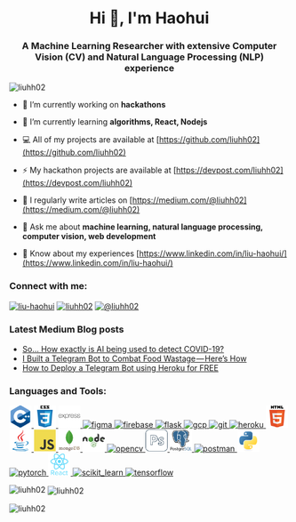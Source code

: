 <h1 align="center">Hi 👋, I'm Haohui</h1>
<h3 align="center">A Machine Learning Researcher with extensive Computer Vision (CV) and Natural Language Processing (NLP) experience</h3>
<p align="left"> <img src="https://komarev.com/ghpvc/?username=liuhh02&label=Profile%20views&color=3fd4ca&style=flat-square" alt="liuhh02" /> </p>

- 🔭 I’m currently working on **hackathons**

- 🌱 I’m currently learning **algorithms, React, Nodejs**

- 💻 All of my projects are available at [https://github.com/liuhh02](https://github.com/liuhh02)

- ⚡ My hackathon projects are available at [https://devpost.com/liuhh02](https://devpost.com/liuhh02)

- 📝 I regularly write articles on [https://medium.com/@liuhh02](https://medium.com/@liuhh02)

- 💬 Ask me about **machine learning, natural language processing, computer vision, web development**

- 📄 Know about my experiences [https://www.linkedin.com/in/liu-haohui/](https://www.linkedin.com/in/liu-haohui/)

<h3 align="left">Connect with me:</h3>
<p align="left">
<a href="https://linkedin.com/in/liu-haohui" target="blank"><img align="center" src="https://cdn.jsdelivr.net/npm/simple-icons@3.0.1/icons/linkedin.svg" alt="liu-haohui" height="30" width="40" /></a>
<a href="https://kaggle.com/liuhh02" target="blank"><img align="center" src="https://cdn.jsdelivr.net/npm/simple-icons@3.0.1/icons/kaggle.svg" alt="liuhh02" height="30" width="40" /></a>
<a href="https://medium.com/@liuhh02" target="blank"><img align="center" src="https://cdn.jsdelivr.net/npm/simple-icons@3.0.1/icons/medium.svg" alt="@liuhh02" height="30" width="40" /></a>
</p>

### Latest Medium Blog posts
<!-- BLOG-POST-LIST:START -->
- [So… How exactly is AI being used to detect COVID-19?](https://towardsdatascience.com/so-how-exactly-is-ai-being-used-to-detect-covid-19-d0dff155881f?source=rss-500dff1f8d3b------2)
- [I Built a Telegram Bot to Combat Food Wastage — Here’s How](https://towardsdatascience.com/i-built-a-telegram-bot-to-combat-food-wastage-heres-how-293259a1bd32?source=rss-500dff1f8d3b------2)
- [How to Deploy a Telegram Bot using Heroku for FREE](https://towardsdatascience.com/how-to-deploy-a-telegram-bot-using-heroku-for-free-9436f89575d2?source=rss-500dff1f8d3b------2)
<!-- BLOG-POST-LIST:END -->

<h3 align="left">Languages and Tools:</h3>
<p align="left"> <a href="https://www.w3schools.com/cpp/" target="_blank"> <img src="https://raw.githubusercontent.com/devicons/devicon/master/icons/cplusplus/cplusplus-original.svg" alt="cplusplus" width="40" height="40"/> </a> <a href="https://www.w3schools.com/css/" target="_blank"> <img src="https://raw.githubusercontent.com/devicons/devicon/master/icons/css3/css3-original-wordmark.svg" alt="css3" width="40" height="40"/> </a> <a href="https://expressjs.com" target="_blank"> <img src="https://raw.githubusercontent.com/devicons/devicon/master/icons/express/express-original-wordmark.svg" alt="express" width="40" height="40"/> </a> <a href="https://www.figma.com/" target="_blank"> <img src="https://www.vectorlogo.zone/logos/figma/figma-icon.svg" alt="figma" width="40" height="40"/> </a> <a href="https://firebase.google.com/" target="_blank"> <img src="https://www.vectorlogo.zone/logos/firebase/firebase-icon.svg" alt="firebase" width="40" height="40"/> </a> <a href="https://flask.palletsprojects.com/" target="_blank"> <img src="https://www.vectorlogo.zone/logos/pocoo_flask/pocoo_flask-icon.svg" alt="flask" width="40" height="40"/> </a> <a href="https://cloud.google.com" target="_blank"> <img src="https://www.vectorlogo.zone/logos/google_cloud/google_cloud-icon.svg" alt="gcp" width="40" height="40"/> </a> <a href="https://git-scm.com/" target="_blank"> <img src="https://www.vectorlogo.zone/logos/git-scm/git-scm-icon.svg" alt="git" width="40" height="40"/> </a> <a href="https://heroku.com" target="_blank"> <img src="https://www.vectorlogo.zone/logos/heroku/heroku-icon.svg" alt="heroku" width="40" height="40"/> </a> <a href="https://www.w3.org/html/" target="_blank"> <img src="https://raw.githubusercontent.com/devicons/devicon/master/icons/html5/html5-original-wordmark.svg" alt="html5" width="40" height="40"/> </a> <a href="https://www.java.com" target="_blank"> <img src="https://raw.githubusercontent.com/devicons/devicon/master/icons/java/java-original.svg" alt="java" width="40" height="40"/> </a> <a href="https://developer.mozilla.org/en-US/docs/Web/JavaScript" target="_blank"> <img src="https://raw.githubusercontent.com/devicons/devicon/master/icons/javascript/javascript-original.svg" alt="javascript" width="40" height="40"/> </a> <a href="https://www.mongodb.com/" target="_blank"> <img src="https://raw.githubusercontent.com/devicons/devicon/master/icons/mongodb/mongodb-original-wordmark.svg" alt="mongodb" width="40" height="40"/> </a> <a href="https://nodejs.org" target="_blank"> <img src="https://raw.githubusercontent.com/devicons/devicon/master/icons/nodejs/nodejs-original-wordmark.svg" alt="nodejs" width="40" height="40"/> </a> <a href="https://opencv.org/" target="_blank"> <img src="https://www.vectorlogo.zone/logos/opencv/opencv-icon.svg" alt="opencv" width="40" height="40"/> </a> <a href="https://www.photoshop.com/en" target="_blank"> <img src="https://raw.githubusercontent.com/devicons/devicon/master/icons/photoshop/photoshop-line.svg" alt="photoshop" width="40" height="40"/> </a> <a href="https://www.postgresql.org" target="_blank"> <img src="https://raw.githubusercontent.com/devicons/devicon/master/icons/postgresql/postgresql-original-wordmark.svg" alt="postgresql" width="40" height="40"/> </a> <a href="https://postman.com" target="_blank"> <img src="https://www.vectorlogo.zone/logos/getpostman/getpostman-icon.svg" alt="postman" width="40" height="40"/> </a> <a href="https://www.python.org" target="_blank"> <img src="https://raw.githubusercontent.com/devicons/devicon/master/icons/python/python-original.svg" alt="python" width="40" height="40"/> </a> <a href="https://pytorch.org/" target="_blank"> <img src="https://www.vectorlogo.zone/logos/pytorch/pytorch-icon.svg" alt="pytorch" width="40" height="40"/> </a> <a href="https://reactjs.org/" target="_blank"> <img src="https://raw.githubusercontent.com/devicons/devicon/master/icons/react/react-original-wordmark.svg" alt="react" width="40" height="40"/> </a> <a href="https://scikit-learn.org/" target="_blank"> <img src="https://upload.wikimedia.org/wikipedia/commons/0/05/Scikit_learn_logo_small.svg" alt="scikit_learn" width="40" height="40"/> </a> <a href="https://www.tensorflow.org" target="_blank"> <img src="https://www.vectorlogo.zone/logos/tensorflow/tensorflow-icon.svg" alt="tensorflow" width="40" height="40"/> </a> </p>

<p><img align="left" src="https://github-readme-stats.vercel.app/api/top-langs?username=liuhh02&show_icons=true&locale=en&langs_count=7&layout=compact&theme=vue&hide=html,scss" alt="liuhh02" /></p>
<p>&nbsp;<img align="center" src="https://github-readme-stats.vercel.app/api?username=liuhh02&show_icons=true&locale=en&theme=vue&hide=prs,issues" alt="liuhh02" /></p>

<p><img align="center" src="https://github-readme-streak-stats.herokuapp.com/?user=liuhh02&theme=blueberry_duo" alt="liuhh02" /></p>
